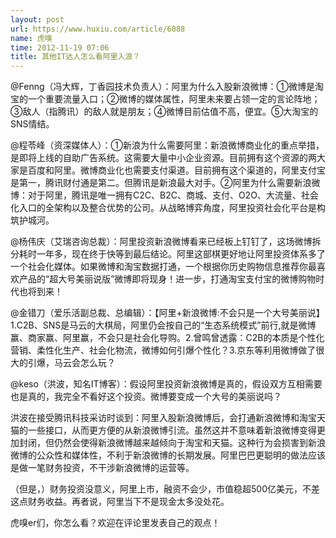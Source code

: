 ```yaml
---
layout: post
url: https://www.huxiu.com/article/6088
name: 虎嗅
time: 2012-11-19 07:06
title: 其他IT达人怎么看阿里入浪？
---
```

@Fenng（冯大辉，丁香园技术负责人）：阿里为什么入股新浪微博：①微博是淘宝的一个重要流量入口；②微博的媒体属性，阿里未来要占领一定的言论阵地；③敌人（指腾讯）的敌人就是朋友；④微博目前估值不高，便宜。⑤大淘宝的SNS情结。

@程苓峰（资深媒体人）：①新浪为什么需要阿里：新浪微博商业化的重点举措，是即将上线的自助广告系统。这需要大量中小企业资源。目前拥有这个资源的两大家是百度和阿里。微博商业化也需要支付渠道。目前拥有这个渠道的，阿里支付宝是第一，腾讯财付通是第二。但腾讯是新浪最大对手。②阿里为什么需要新浪微博：对于阿里，腾讯是唯一拥有C2C、B2C、商城、支付、O2O、大流量、社会化入口的全架构以及整合优势的公司。从战略博弈角度，阿里投资社会化平台是构筑护城河。

@杨伟庆（艾瑞咨询总裁）：阿里投资新浪微博看来已经板上钉钉了，这场微博拆分耗时一年多，现在终于快等到最后结论。阿里这部棋更好地让阿里投资体系多了一个社会化媒体。如果微博和淘宝数据打通，一个根据你历史购物信息推荐你最喜欢产品的“超大号美丽说版”微博即将现身！进一步，打通淘宝支付宝的微博购物时代也将到来！

@金错刀（爱乐活副总裁、总编辑）：【阿里+新浪微博:不会只是一个大号美丽说】1.C2B、SNS是马云的大棋局，阿里仍会按自己的“生态系统模式”前行,就是微博赢、商家赢、阿里赢，不会只是社会化导购。2.曾鸣曾透露：C2B的本质是个性化营销、柔性化生产、社会化物流，微博如何引爆个性化？3.京东等利用微博做了很大的引爆，马云会怎么玩？

@keso（洪波，知名IT博客）：假设阿里投资新浪微博是真的，假设双方互相需要也是真的，我完全不看好这个投资。微博要变成一个大号的美丽说吗？

洪波在接受腾讯科技采访时谈到：阿里入股新浪微博后，会打通新浪微博和淘宝天猫的一些接口，从而更方便的从新浪微博引流。虽然这并不意味着新浪微博变得更加封闭，但仍然会使得新浪微博越来越倾向于淘宝和天猫。这种行为会损害到新浪微博的公众性和媒体性，不利于新浪微博的长期发展。阿里巴巴更聪明的做法应该是做一笔财务投资，不干涉新浪微博的运营等。

（但是，）财务投资没意义，阿里上市，融资不会少，市值稳超500亿美元，不差这点财务收益。再者说，阿里当下不是现金太多没处花。

虎嗅er们，你怎么看？欢迎在评论里发表自己的观点！

